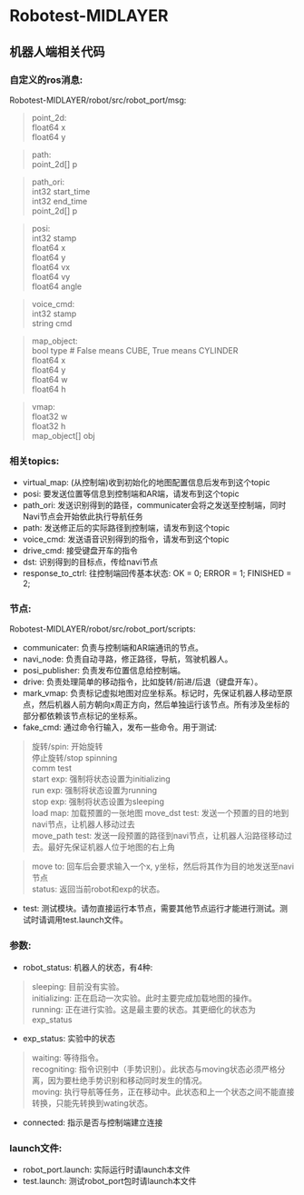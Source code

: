 # Robotest-MIDLAYER
## 机器人端相关代码

### 自定义的ros消息:
Robotest-MIDLAYER/robot/src/robot_port/msg:
>point_2d:  
>    float64 x  
>    float64 y

>path:  
>    point_2d[] p

>path_ori:  
>    int32 start_time  
>    int32 end_time  
>    point_2d[] p

>posi:  
>    int32 stamp  
>    float64 x  
>    float64 y  
>    float64 vx  
>    float64 vy  
>    float64 angle

>voice_cmd:  
>    int32 stamp  
>    string cmd

>map_object:  
>    bool type 	# False means CUBE, True means CYLINDER  
>    float64 x  
>    float64 y  
>    float64 w  
>    float64 h

>vmap:  
>    float32 w  
>    float32 h  
>    map_object[] obj

### 相关topics:
* virtual_map: (从控制端)收到初始化的地图配置信息后发布到这个topic
* posi: 要发送位置等信息到控制端和AR端，请发布到这个topic
* path_ori: 发送识别得到的路径，communicater会将之发送至控制端，同时Navi节点会开始依此执行导航任务
* path: 发送修正后的实际路径到控制端，请发布到这个topic
* voice_cmd: 发送语音识别得到的指令，请发布到这个topic
* drive_cmd: 接受键盘开车的指令
* dst: 识别得到的目标点，传给navi节点
* response_to_ctrl: 往控制端回传基本状态: OK = 0; ERROR = 1; FINISHED = 2;

### 节点:
Robotest-MIDLAYER/robot/src/robot_port/scripts:
* communicater: 负责与控制端和AR端通讯的节点。
* navi_node: 负责自动寻路，修正路径，导航，驾驶机器人。
* posi_publisher: 负责发布位置信息给控制端。
* drive: 负责处理简单的移动指令，比如旋转/前进/后退（键盘开车）。
* mark_vmap: 负责标记虚拟地图对应坐标系。标记时，先保证机器人移动至原点，然后机器人前方朝向x周正方向，然后单独运行该节点。所有涉及坐标的部分都依赖该节点标记的坐标系。
* fake_cmd: 通过命令行输入，发布一些命令。用于测试:
>旋转/spin: 开始旋转  
>停止旋转/stop spinning  
>comm test  
>start exp: 强制将状态设置为initializing  
>run exp: 强制将状态设置为running  
>stop exp: 强制将状态设置为sleeping  
>load map: 加载预置的一张地图 
>move_dst test: 发送一个预置的目的地到navi节点，让机器人移动过去  
>move_path test: 发送一段预置的路径到navi节点，让机器人沿路径移动过去。最好先保证机器人位于地图的右上角  

>move to: 回车后会要求输入一个x, y坐标，然后将其作为目的地发送至navi节点  
>status: 返回当前robot和exp的状态。
* test: 测试模块。请勿直接运行本节点，需要其他节点运行才能进行测试。测试时请调用test.launch文件。

### 参数:
* robot_status: 机器人的状态，有4种: 
>sleeping: 目前没有实验。  
>initializing: 正在启动一次实验。此时主要完成加载地图的操作。  
>running: 正在进行实验。这是最主要的状态。其更细化的状态为exp_status

* exp_status: 实验中的状态
>waiting: 等待指令。  
>recogniting: 指令识别中（手势识别）。此状态与moving状态必须严格分离，因为要杜绝手势识别和移动同时发生的情况。  
>moving: 执行导航等任务，正在移动中。此状态和上一个状态之间不能直接转换，只能先转换到wating状态。

* connected: 指示是否与控制端建立连接

### launch文件:
* robot_port.launch: 实际运行时请launch本文件
* test.launch: 测试robot_port包时请launch本文件

